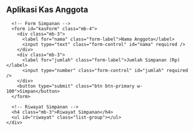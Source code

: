 <!DOCTYPE html>
<html lang="id">
<head>
  <meta charset="UTF-8" />
  <meta name="viewport" content="width=device-width, initial-scale=1.0"/>
  <title>Aplikasi Kas Anggota</title>
  <link href="https://cdn.jsdelivr.net/npm/bootstrap@5.3.2/dist/css/bootstrap.min.css" rel="stylesheet">
</head>
<body class="bg-light">
  <div class="container py-5">
    <div class="card shadow rounded-4 p-4">
      <h2 class="mb-4 text-center">Aplikasi Kas Anggota</h2>

      <!-- Form Simpanan -->
      <form id="kasForm" class="mb-4">
        <div class="mb-3">
          <label for="nama" class="form-label">Nama Anggota</label>
          <input type="text" class="form-control" id="nama" required />
        </div>
        <div class="mb-3">
          <label for="jumlah" class="form-label">Jumlah Simpanan (Rp)</label>
          <input type="number" class="form-control" id="jumlah" required />
        </div>
        <button type="submit" class="btn btn-primary w-100">Simpan</button>
      </form>

      <!-- Riwayat Simpanan -->
      <h4 class="mb-3">Riwayat Simpanan</h4>
      <ul id="riwayat" class="list-group"></ul>
    </div>
  </div>

  <script>
    const scriptURL = "PASTE_URL_WEB_APP_MU_DISINI"; // Ganti dengan URL Web App dari Google Apps Script

    // Kirim data ke spreadsheet
    document.getElementById("kasForm").addEventListener("submit", e => {
      e.preventDefault();
      const nama = document.getElementById("nama").value;
      const jumlah = document.getElementById("jumlah").value;

      fetch(scriptURL, {
        method: 'POST',
        body: new URLSearchParams({ nama, jumlah })
      })
      .then(() => {
        alert("✅ Data berhasil disimpan!");
        document.getElementById("kasForm").reset();
        loadRiwayat();
      })
      .catch(err => alert("❌ Gagal menyimpan: " + err));
    });

    // Ambil riwayat simpanan dari spreadsheet
    function loadRiwayat() {
      fetch(scriptURL + "?action=read")
        .then(res => res.json())
        .then(data => {
          const list = document.getElementById("riwayat");
          list.innerHTML = "";
          data.reverse().forEach(row => {
            const li = document.createElement("li");
            li.className = "list-group-item d-flex justify-content-between";
            li.innerHTML = `<strong>${row.nama}</strong><span>${row.tanggal} - Rp${row.jumlah}</span>`;
            list.appendChild(li);
          });
        });
    }

    // Muat saat pertama kali
    loadRiwayat();
  </script>
</body>
</html>
